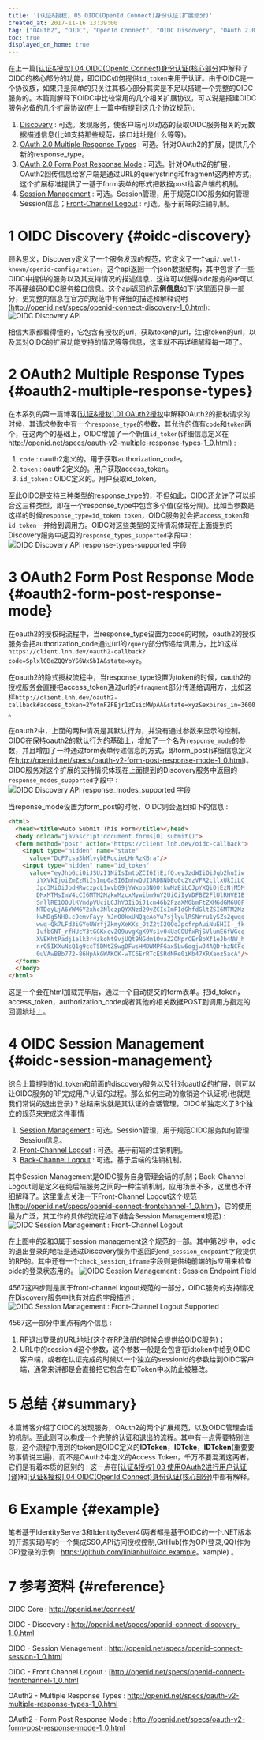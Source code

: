 ```yaml
---
title: '[认证&授权] 05 OIDC(OpenId Connect)身份认证(扩展部分)'
created_at: 2017-11-16 13:39:00
tag: ["OAuth2", "OIDC", "OpenId Connect", "OIDC Discovery", "OAuth 2.0 Multiple Response", "OAuth 2.0 Form Post Response", "Session Management", "SSO", "Id Token"]
toc: true
displayed_on_home: true
---
```


在上一篇[[认证&授权] 04 OIDC(OpenId Connect)身份认证(核心部分)][04]中解释了OIDC的核心部分的功能，即OIDC如何提供`id_token`来用于认证。由于OIDC是一个协议族，如果只是简单的只关注其核心部分其实是不足以搭建一个完整的OIDC服务的。本篇则解释下OIDC中比较常用的几个相关扩展协议，可以说是搭建OIDC服务必备的几个扩展协议(在上一篇中有提到这几个协议规范): 

1. [Discovery][OIDC-Discovery] : 可选。发现服务，使客户端可以动态的获取OIDC服务相关的元数据描述信息(比如支持那些规范，接口地址是什么等等)。
2. [OAuth 2.0 Multiple Response Types][OAuth-2-Multiple-Response-Types] : 可选。针对OAuth2的扩展，提供几个新的response_type。
3. [OAuth 2.0 Form Post Response Mode][OAuth-2-Form-Post-Response-Mode] : 可选。针对OAuth2的扩展，OAuth2回传信息给客户端是通过URL的querystring和fragment这两种方式，这个扩展标准提供了一基于form表单的形式把数据post给客户端的机制。
4. [Session Management][OIDC-Session-Management] : 可选。Session管理，用于规范OIDC服务如何管理Session信息；[Front-Channel Logout][OIDC-Front-Channel-Logout] : 可选。基于前端的注销机制。

# 1 OIDC Discovery {#oidc-discovery}

顾名思义，Discovery定义了一个服务发现的规范，它定义了一个api`/.well-known/openid-configuration`，这个api返回一个json数据结构，其中包含了一些OIDC中提供的服务以及其支持情况的描述信息，这样可以使得oidc服务的`RP`可以不再硬编码OIDC服务接口信息。这个api返回的**示例信息**如下(这里面只是一部分，更完整的信息在官方的规范中有详细的描述和解释说明(<http://openid.net/specs/openid-connect-discovery-1_0.html>): 
![OIDC Discovery API](oidc-discovery-api.png)

相信大家都看得懂的，它包含有授权的url，获取token的url，注销token的url，以及其对OIDC的扩展功能支持的情况等等信息，这里就不再详细解释每一项了。

# 2 OAuth2 Multiple Response Types {#oauth2-multiple-response-types}

在本系列的第一篇博客[[认证&授权] 01 OAuth2授权][01]中解释OAuth2的授权请求的时候，其请求参数中有一个`response_type`的参数，其允许的值有`code`和`token`两个，在这两个的基础上，OIDC增加了一个新值`id_token`(详细信息定义在<http://openid.net/specs/oauth-v2-multiple-response-types-1_0.html>) : 

1. `code` : oauth2定义的。用于获取authorization_code。
2. `token` : oauth2定义的。用户获取access_token。
3. `id_token` : OIDC定义的。用户获取id_token。

至此OIDC是支持三种类型的response_type的，不但如此，OIDC还允许了可以组合这三种类型，即在一个response_type中包含多个值(空格分隔)。比如当参数是这样的时候`response_type=id_token token`，OIDC服务就会把`access_token`和`id_token`一并给到调用方。OIDC对这些类型的支持情况体现在上面提到的Discovery服务中返回的`response_types_supported`字段中 : 
![OIDC Discovery API response-types-supported 字段](oidc-discovery-api-response-types-supported.png)

# 3 OAuth2 Form Post Response Mode {#oauth2-form-post-response-mode}

在oauth2的授权码流程中，当response_type设置为code的时候，oauth2的授权服务会把authorization_code通过url的`?query`部分传递给调用方，比如这样`https://client.lnh.dev/oauth2-callback?code=SplxlOBeZQQYbYS6WxSbIA&state=xyz`。

在oauth2的隐式授权流程中，当response_type设置为token的时候，oauth2的授权服务会直接把access_token通过url的`#fragment`部分传递给调用方，比如这样`http://client.lnh.dev/oauth2-callback#access_token=2YotnFZFEjr1zCsicMWpAA&state=xyz&expires_in=3600`。

在oauth2中，上面的两种情况是其默认行为，并没有通过参数来显示的控制。OIDC在保持oauth2的默认行为的基础上，增加了一个名为`response_mode`的参数，并且增加了一种通过form表单传递信息的方式，即form_post(详细信息定义在<http://openid.net/specs/oauth-v2-form-post-response-mode-1_0.html>)。OIDC服务对这个扩展的支持情况体现在上面提到的Discovery服务中返回的`response_modes_supported`字段中 : 
![OIDC Discovery API response_modes_supported 字段](oidc-discovery-api-response_modes_supported.png)

当reponse_mode设置为form_post的时候，OIDC则会返回如下的信息 : 

```html
<html>
  <head><title>Auto Submit This Form</title></head>
  <body onload="javascript:document.forms[0].submit()">
  <form method="post" action="https://client.lnh.dev/oidc-callback">
    <input type="hidden" name="state"
      value="DcP7csa3hMlvybERqcieLHrRzKBra"/>
    <input type="hidden" name="id_token"
      value="eyJhbGciOiJSUzI1NiIsImtpZCI6IjEifQ.eyJzdWIiOiJqb2huIiw
        iYXVkIjoiZmZzMiIsImp0aSI6ImhwQUI3RDBNbEo0c2YzVFR2cllxUkIiLC
        Jpc3MiOiJodHRwczpcL1wvbG9jYWxob3N0OjkwMzEiLCJpYXQiOjEzNjM5M
        DMxMTMsImV4cCI6MTM2MzkwMzcxMywibm9uY2UiOiIyVDFBZ2FlUlRHVE1B
        SnllRE1OOUlKYmdpVUciLCJhY3IiOiJ1cm46b2FzaXM6bmFtZXM6dGM6U0F
        NTDoyLjA6YWM6Y2xhc3NlczpQYXNzd29yZCIsImF1dGhfdGltZSI6MTM2Mz
        kwMDg5NH0.c9emvFayy-YJnO0kxUNQqeAoYu7sjlyulRSNrru1ySZs2qwqq
        wwq-Qk7LFd3iGYeUWrfjZkmyXeKKs_OtZ2tI2QQqJpcfrpAuiNuEHII-_fk
        IufbGNT_rfHUcY3tGGKxcvZO9uvgKgX9Vs1v04UaCOUfxRjSVlumE6fWGcq
        XVEKhtPadj1elk3r4zkoNt9vjUQt9NGdm1OvaZ2ONprCErBbXf1eJb4NW_h
        nrQ5IKXuNsQ1g9ccT5DMtZSwgDFwsHMDWMPFGax5Lw6ogjwJ4AQDrhzNCFc
        0uVAwBBb772-86HpAkGWAKOK-wTC6ErRTcESRdNRe0iKb47XRXaoz5acA"/>
  </form>
  </body>
</html>
```

这是一个会在html加载完毕后，通过一个自动提交的form表单。把id_token，access_token，authorization_code或者其他的相关数据POST到调用方指定的回调地址上。

# 4 OIDC Session Management {#oidc-session-management}

综合上篇提到的id_token和前面的discovery服务以及针对oauth2的扩展，则可以让OIDC服务的RP完成用户认证的过程。那么如何主动的撤销这个认证呢(也就是我们常说的退出登录)？总结来说就是其认证的会话管理，OIDC单独定义了3个独立的规范来完成这件事情 : 

1. [Session Management][OIDC-Session-Management] : 可选。Session管理，用于规范OIDC服务如何管理Session信息。
2. [Front-Channel Logout][OIDC-Front-Channel-Logout] : 可选。基于前端的注销机制。
3. [Back-Channel Logout][OIDC-Back-Channel-Logout] : 可选。基于后端的注销机制。

其中Session Management是OIDC服务自身管理会话的机制；Back-Channel Logout则是定义在纯后端服务之间的一种注销机制，应用场景不多，这里也不详细解释了。这里重点关注一下Front-Channel Logout这个规范(<http://openid.net/specs/openid-connect-frontchannel-1_0.html>)，它的使用最为广泛，其工作的具体的流程如下(结合Session Management规范) : 
![OIDC Session Management : Front-Channel Logout](oidc-session-management-front-channel-logout.png)

在上图中的2和3属于session management这个规范的一部。其中第2步中，odic的退出登录的地址是通过Discovery服务中返回的`end_session_endpoint`字段提供的RP的。其中还有一个`check_session_iframe`字段则是供纯前端的js应用来检查oidc的登录状态用的。
![OIDC Session Management : Session Endpoint Field](oidc-session-management-session-endpoint-field.png)

4567这四步则是属于front-channel logout规范的一部分，OIDC服务的支持情况在Discovery服务中也有对应的字段描述 : 
![OIDC Session Management : Front-Channel Logout Supported](oidc-session-management-frontchannel_logout_supported.png)

4567这一部分中重点有两个信息 : 

1. RP退出登录的URL地址(这个在RP注册的时候会提供给OIDC服务)；
2. URL中的sessionid这个参数，这个参数一般是会包含在idtoken中给到OIDC客户端，或者在认证完成的时候以一个独立的sessionid的参数给到OIDC客户端，通常来讲都是会直接把它包含在IDToken中以防止被篡改。

# 5 总结 {#summary}

本篇博客介绍了OIDC的发现服务，OAuth2的两个扩展规范，以及OIDC管理会话的机制。至此则可以构成一个完整的认证和退出的流程。其中有一点需要特别注意，这个流程中用到的token是OIDC定义的**IDToken**，**IDToke**，**IDToken**(重要要的事情说三遍)，而不是OAuth2中定义的Access Token，千万不要混淆这两者，它们是有着本质的区别的 : 这一点在[[认证&授权] 03 使用OAuth2进行用户认证(译)][03]和[[认证&授权] 04 OIDC(OpenId Connect)身份认证(核心部分)][04]中都有解释。

# 6 Example {#example}

笔者基于IdentityServer3和IdentitySever4(两者都是基于OIDC的一个.NET版本的开源实现)写的一个集成SSO,API访问授权控制,GitHub(作为OP)登录,QQ(作为OP)登录的示例 : <https://github.com/linianhui/oidc.example>。xample) 。

# 7 参考资料 {#reference}

OIDC Core :  http://openid.net/connect/

OIDC - Discovery : http://openid.net/specs/openid-connect-discovery-1_0.html

OIDC - Session Menagement : http://openid.net/specs/openid-connect-session-1_0.html

OIDC - Front Channel Logout : [http://openid.net/specs/openid-connect-frontchannel-1_0.html

OAuth2 - Multiple Response Types : http://openid.net/specs/oauth-v2-multiple-response-types-1_0.html

OAuth2 - Form Post Response Mode : http://openid.net/specs/oauth-v2-form-post-response-mode-1_0.html


[01]:../01-oauth2-authorization/
[03]:../03-user-authentication-with-oauth2/
[04]:../04-openid-connect-core/

[OIDC-Core]:http://openid.net/specs/openid-connect-core-1_0.html
[OIDC-Discovery]:http://openid.net/specs/openid-connect-discovery-1_0.html
[OIDC-Dynamic-Registration]:http://openid.net/specs/openid-connect-registration-1_0.html
[OAuth-2-Multiple-Response-Types]:http://openid.net/specs/oauth-v2-multiple-response-types-1_0.html
[OAuth-2-Form-Post-Response-Mode]:http://openid.net/specs/oauth-v2-form-post-response-mode-1_0.html
[OIDC-Session-Management]:http://openid.net/specs/openid-connect-session-1_0.html
[OIDC-Front-Channel-Logout]:http://openid.net/specs/openid-connect-frontchannel-1_0.html
[OIDC-Back-Channel-Logout]:http://openid.net/specs/openid-connect-backchannel-1_0.html